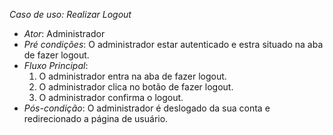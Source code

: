 *Caso de uso: Realizar Logout*
- *Ator*: Administrador
- *Pré condições*: O administrador estar autenticado e estra situado na aba de fazer logout.
- *Fluxo Principal*:
    1. O administrador entra na aba de fazer logout.
    2. O administrador clica no botão de fazer logout.
    3. O administrador confirma o logout.
- *Pós-condição*: O administrador é deslogado da sua conta e redirecionado a página de usuário.
